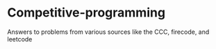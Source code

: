 # Competitive-programming

Answers to problems from various sources like the CCC, firecode, and leetcode